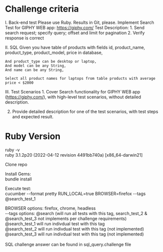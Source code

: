 # Challenge criteria

I. Back-end test
	Please use Ruby.
	Results in Git, please.
	Implement Search Test for GIPHY WEB app: https://giphy.com/
	Test Description:
		1. Send search request; specify query; offset and limit for pagination
		2. Verify response is correct

II. SQL
	Given you have table of products with fields id, product_name, product_type, product_model, price in database,

	And product_type can be desktop or laptop,
	And model can be any String,
	And name can be any String,

	Select all product names for laptops from table products with average price < $2000

III. Test Scenarios
	1. Cover Search functionality for GIPHY WEB app (https://giphy.com/), 
		with high-level test scenarios,
		without detailed description.

2. Provide detailed description for one of the test scenarios,
	with test steps and expected result.
  
# Ruby Version
ruby -v  
ruby 3.1.2p20 (2022-04-12 revision 4491bb740a) [x86_64-darwin21]  

Clone repo  

Install Gems:  
  bundle install  

Execute test:  
  cucumber --format pretty RUN_LOCAL=true BROWSER=firefox --tags @search_test_1  
  
  BROWSER options: firefox, chrome, headless  
  --tags options: @search (will run all tests with this tag, search_test_2 & @search_test_3 not implements per challenge requirements)  
                  @search_test_1 will run indivdual test with this tag  
                  @search_test_2 will run indivdual test with this tag (not implemented)  
                  @search_test_3 will run indivdual test with this tag (not implemented)  <br>
<br>
SQL challenge answer can be found in sql_query.challenge file
